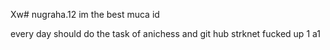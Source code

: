 Xw# nugraha.12 
im the best
muca id

every day should do the task of anichess and git hub
strknet fucked up
1
a1
